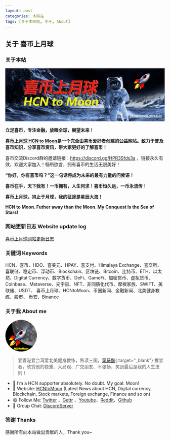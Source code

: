 ```yaml
---
layout: post
categories: 本网站
tags: [关于本网站, 关于, About]
---
```


## 关于 喜币上月球

### 关于本站

![喜币上月球 HCN to Moon图片](/images/about/HCNtoMoon.jpg "喜币上月球")

**立足喜币，专注金融，放眼全球，展望未来！**

**[喜币上月球 HCN to Moon](https://hcntomoon.github.io/)是一个完全由喜币爱好者创建的公益网站。致力于普及喜币知识，分享喜币资讯，带大家更好的了解喜币！**

喜币交流Discord群的邀请链接：<https://discord.gg/HPR3Sfds3a> ，链接永久有效，欢迎大家加入！畅所欲言，拥有喜币的生活无限美好！

**“你好，你有喜币吗？”这一句话将成为未来的最有力量的问候语！**

**喜币在手，天下我有！一币拥有，人生何求！喜币恒久远，一币永流传！**

**喜币上月球，岂止于月球，我的征途是星辰大海！**

**HCN to Moon. Futher away than the Moon. My Conquest Is the Sea of Stars!**


### 网站更新日志 Website update log


[喜币上月球网站更新日志](https://hcntomoon.github.io/%E7%BD%91%E7%AB%99%E6%9B%B4%E6%96%B0%E6%97%A5%E5%BF%97)


### 关键词 Keywords

HCN、喜币、HDO、喜美元、HPAY、喜支付、Himalaya Exchange、喜交所、喜联储、稳定币、浮动币、Blockchain、区块链、Bitcoin、比特币、ETH、以太坊、Digital Currency、数字货币、DeFi、GameFi、加密货币、虚拟货币、Coinbase、Metaverse、元宇宙、NFT、非同质化代币、摩根家族、SWIFT、美联储、USDT、 
喜币上月球、HCNtoMoon、币圈新闻、金融新闻、北美健身教练、股市、
币安、Binance


### 关于我 About me

[![About me图片](/images/about/HCNtoMoon_logo_O_small.png "关于我")](https://www.youtube.com/shorts/RSnNU_QbmG0)

> 爱香港爱台湾爱北美健身教练，熟读三国，[司马懿](https://hcntomoon.github.io/%E5%8F%B8%E9%A9%AC%E6%87%BF){:target="_blank"} 推崇者，欣赏他的稳重、大局观、广交朋友、不张扬，笑到最后是我的人生法则！

- 🔭 I’m a HCN supporter absolutely. No doubt. My goal: Moon! 
- 🚀️ Website:  [HCNtoMoon](https://hcntomoon.github.io/) (Latest News about HCN, Digital currency, Blockchain, Stock markets, Foreign exchange, Finance and so on)
- 😄 Follow Me:  [Twitter](https://twitter.com/HCNtoMoon) 、[Gettr](https://gettr.com/user/hcntomoon) 、[Youtube](https://www.youtube.com/channel/UCM3ii_co08ZqJBlWwl5s8zw)、[Reddit](https://www.reddit.com/user/HCNtoMoon)、[Github](https://github.com/HCNtoMoon)
- 👯 Group Chat:  [DiscordServer](https://discord.gg/HPR3Sfds3a) 


### 答谢 Thanks
感谢所有向本站做出贡献的人，Thank you~
